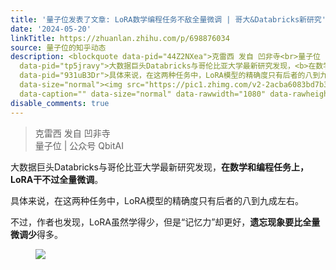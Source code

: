 ```yaml
---
title: '量子位发表了文章: LoRA数学编程任务不敌全量微调 | 哥大&Databricks新研究'
date: '2024-05-20'
linkTitle: https://zhuanlan.zhihu.com/p/698876034
source: 量子位的知乎动态
description: <blockquote data-pid="44Z2NXea">克雷西 发自 凹非寺<br>量子位 | 公众号 QbitAI</blockquote><p
  data-pid="tp5jravy">大数据巨头Databricks与哥伦比亚大学最新研究发现，<b>在数学和编程任务上，LoRA干不过全量微调</b>。</p><p
  data-pid="931uB3Dr">具体来说，在这两种任务中，LoRA模型的精确度只有后者的八到九成左右。</p><p data-pid="qUdnneM8">不过，作者也发现，LoRA虽然学得少，但是“记忆力”却更好，<b>遗忘现象要比全量微调少</b>得多。</p><figure
  data-size="normal"><img src="https://pic1.zhimg.com/v2-2acba6083bd7b37d085581c794e4016c.jpg"
  data-caption="" data-size="normal" data-rawwidth="1080" data-rawheight="465" ...
disable_comments: true
---
```

<blockquote data-pid="44Z2NXea">克雷西 发自 凹非寺<br>量子位 | 公众号 QbitAI</blockquote><p data-pid="tp5jravy">大数据巨头Databricks与哥伦比亚大学最新研究发现，<b>在数学和编程任务上，LoRA干不过全量微调</b>。</p><p data-pid="931uB3Dr">具体来说，在这两种任务中，LoRA模型的精确度只有后者的八到九成左右。</p><p data-pid="qUdnneM8">不过，作者也发现，LoRA虽然学得少，但是“记忆力”却更好，<b>遗忘现象要比全量微调少</b>得多。</p><figure data-size="normal"><img src="https://pic1.zhimg.com/v2-2acba6083bd7b37d085581c794e4016c.jpg" data-caption="" data-size="normal" data-rawwidth="1080" data-rawheight="465" ...